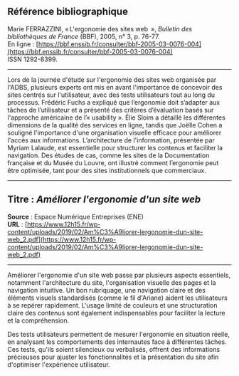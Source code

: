 ## Référence bibliographique

Marie FERRAZZINI, « L'ergonomie des sites web  », *Bulletin des bibliothèques de France* (BBF), 2005, n° 3, p. 76-77.  
En ligne : [https://bbf.enssib.fr/consulter/bbf-2005-03-0076-004](https://bbf.enssib.fr/consulter/bbf-2005-03-0076-004)  
ISSN 1292-8399.

---

Lors de la journée d'étude sur l'ergonomie des sites web organisée par l'ADBS, plusieurs experts ont mis en avant l'importance de concevoir des sites centrés sur l'utilisateur, avec des tests utilisateurs tout au long du processus. Frédéric Fuchs a expliqué que l’ergonomie doit s’adapter aux tâches de l’utilisateur et a présenté des critères d’évaluation basés sur l'approche américaine de l’« usability ». Élie Sloim a détaillé les différentes dimensions de la qualité des services en ligne, tandis que Joëlle Cohen a souligné l'importance d'une organisation visuelle efficace pour améliorer l'accès aux informations. L’architecture de l'information, présentée par Myriam Lalaude, est essentielle pour structurer les contenus et faciliter la navigation. Des études de cas, comme les sites de la Documentation française et du Musée du Louvre, ont illustré comment l’ergonomie peut être optimisée, tant pour des sites institutionnels que commerciaux.

---

## Titre : *Améliorer l'ergonomie d'un site web*  
**Source** : Espace Numérique Entreprises (ENE)  
**URL** : [https://www.12h15.fr/wp-content/uploads/2019/02/Am%C3%A9liorer-lergonomie-dun-site-web_2.pdf](https://www.12h15.fr/wp-content/uploads/2019/02/Am%C3%A9liorer-lergonomie-dun-site-web_2.pdf)

---

Améliorer l'ergonomie d'un site web passe par plusieurs aspects essentiels, notamment l'architecture du site, l'organisation visuelle des pages et la navigation intuitive. Un bon rubriquage, une navigation claire et des éléments visuels standardisés (comme le fil d'Ariane) aident les utilisateurs à se repérer rapidement. L'usage limité de couleurs et une structuration claire des contenus sont également indispensables pour faciliter la lecture et la compréhension.

Des tests utilisateurs permettent de mesurer l'ergonomie en situation réelle, en analysant les comportements des internautes face à différentes tâches. Ces tests, qu'ils soient silencieux ou verbalisés, offrent des informations précieuses pour ajuster les fonctionnalités et la présentation du site afin d'optimiser l'expérience utilisateur.

